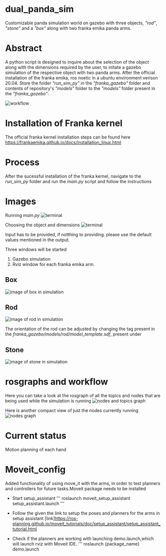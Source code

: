 # dual_panda_sim
Customizable panda simulation world on gazebo with three objects, *"rod"*, *"stone"* and a *"box"* along with two franka emika panda arms. 

# Abstract

A python script is designed to inquire about the selection of the object along with the dimensions required by the user, to initate a gazebo simulation of the respective object with two panda arms. After the official installation of the franka emika, ros noetic in a ubuntu environment verison 20.04. Store the folder *"run_sim_py"* in the *"franka_gazebo"* folder and contents of repository's *"models"* folder to the *"models"* folder present in the *"franka_gazebo"*.



![workflow](https://github.com/aakarsh1011/dual_panda_sim/blob/main/images/workflow.jpg "workflow")



# Installation of Franka kernel

The official franka kernel installation steps can be found here https://frankaemika.github.io/docs/installation_linux.html

# Process

After the sucessful installation of the franka kernel, navigate to the *run_sim_py* folder and run the *main.py* script and follow the instructions


# Images 

Running *main.py*
![terminal](https://github.com/aakarsh1011/dual_panda_sim/blob/main/images/python_script1.png "Initiating the python scrpt")

Choosing the object and dimensions
![terminal](https://github.com/aakarsh1011/dual_panda_sim/blob/main/images/python_script2.png "Choosing the object and dimensions")

Input has to be provided, if notthing to providing. please use the default values mentioned in the output.

Three windows will be started
1. Gazebo simulation
2. Rviz window for each franka emika arm. 

## Box
![image of box in simulation](https://github.com/aakarsh1011/dual_panda_sim/blob/main/images/box.png "box")

## Rod
![image of rod in simulation](https://github.com/aakarsh1011/dual_panda_sim/blob/main/images/rod.png "rod")

The orientation of the rod can be adjusted by changing the *<pose>* tag present in the *franka_gazebo/models/rod/model_template.sdf*, present under *<link name='link'>*

## Stone
![image of stone in simulation](https://github.com/aakarsh1011/dual_panda_sim/blob/main/images/stone.png "stone")

# rosgraphs and workflow

Here you can take a look at the rosgraph of all the topics and nodes that are being used while the simulation is running
![nodes and topics graph](https://github.com/aakarsh1011/dual_panda_sim/blob/main/images/node_and_topics.png "nodes and topics")

Here is another compact view of just the nodes currently running 
![nodes graph](https://github.com/aakarsh1011/dual_panda_sim/blob/main/images/nodes.png "nodes only")

# Current status
Motion planning of each hand 

# Moveit_config
Added functionality of using move_it with the arms, in order to test planners and controllers for future tasks.Moveit package needs to be installed
- Start setup_assistant
'''
roslaunch moveit_setup_assistant setup_assistant.launch
'''

- Follow the given the link to setup the poses and planners for the arms in setup assistant [link]https://ros-planning.github.io/moveit_tutorials/doc/setup_assistant/setup_assistant_tutorial.html
- Check if the planners are working with launching demo.launch,which will launch rviz with Moveit IDE.
  '''
  roslaunch {package_name} demo.launch
